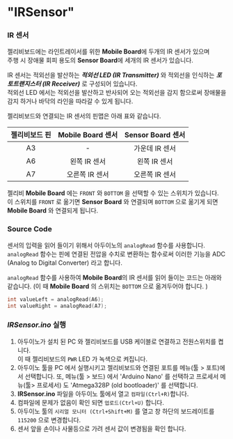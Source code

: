 # "IRSensor" 



### IR 센서

젤리비보드에는 라인트레이서를 위한 **Mobile Board**에 두개의 IR 센서가 있으며  
주행 시 장애물 회피 용도의 **Sensor Board**에 세개의 IR 센서가 있습니다. 

IR 센서는 적외선을 발산하는 _**적외선 LED (IR Transmitter)**_ 와 적외선을 인식하는 _**포토트랜지스터 (IR Receiver)**_ 로 구성되어 있습니다.   
적외선 LED 에서는 적외선을 발산하고 반사되어 오는 적외선을 감지 함으로써 장애물을 감지 하거나 바닥의 라인을 따라갈 수 있게 됩니다.

젤리비보드와 연결되는 IR 센서의 핀맵은 아래 표와 같습니다.

| 젤리비보드 핀 | Mobile Board 센서 | Sensor Board 센서 |
| :-----------: | :---------------: | :---------------: |
|      A3       |         -         |  가운데 IR 센서   |
|      A6       |   왼쪽 IR 센서    |   왼쪽 IR 센서    |
|      A7       |  오른쪽 IR 센서   |  오른쪽 IR 센서   |

젤리비 **Mobile Board** 에는 `FRONT` 와 `BOTTOM` 을 선택할 수 있는 스위치가 있습니다.   
이 스위치를  `FRONT` 로 옮기면 **Sensor Board** 와 연결되며 `BOTTOM` 으로 옮기게 되면 **Mobile Board** 와 연결되게 됩니다. 



### Source Code 

센서의 입력을 읽어 들이기 위해서 아두이노의 `analogRead` 함수를 사용합니다.   
`analogRead` 함수는 핀에 연결된 전압을 수치로 변환하는 함수로써 이러한 기능을 ADC (Analog to Digital Converter) 라고 합니다. 

`analogRead` 함수를 사용하여 **Mobile Board**의  IR 센서를 읽어 들이는 코드는 아래와 같습니다. (이 때 **Mobile Board** 의 스위치는 `BOTTOM` 으로 옮겨두어야 합니다. )

```c++
int valueLeft = analogRead(A6);
int valueRight = analogRead(A7);
```



### _**IRSensor.ino**_ 실행

1. 아두이노가 설치 된 PC 와 젤리비보드를  USB 케이블로 연결하고 전원스위치를 켭니다.   
   이 때 젤리비보드의 `PWR` LED 가 녹색으로 켜집니다. 
2. 아두이노 툴을 PC 에서 실행시키고 젤리비보드와 연결된 포트를 메뉴(툴 > 포트)에서 선택합니다.  또, 메뉴(툴 > 보드) 에서 'Arduino Nano' 를 선택하고 프로세서 메뉴(툴> 프로세서) 도  'Atmega328P (old bootloader)' 를 선택합니다.
3. **IRSensor.ino** 파일을 아두이노 툴에서 열고 `컴파일(Ctrl+R)`합니다.
4. 컴파일에 문제가 없음이 확인 되면 `업로드(Ctrl+U)` 합니다.
5. 아두이노 툴의 `시리얼 모니터 (Ctrl+Shift+M)`  를 열고 창 하단의 보드레이트를 `115200` 으로 변경합니다. 
6. 센서 앞을 손이나 사물등으로 가려 센서 값이 변경됨을 확인 합니다. 

 